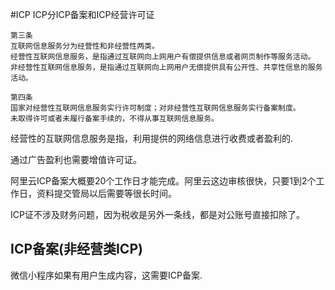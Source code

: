 #ICP
ICP分ICP备案和ICP经营许可证

~~~
第三条　
互联网信息服务分为经营性和非经营性两类。
经营性互联网信息服务，是指通过互联网向上网用户有偿提供信息或者网页制作等服务活动。
非经营性互联网信息服务，是指通过互联网向上网用户无偿提供具有公开性、共享性信息的服务活动。

第四条　
国家对经营性互联网信息服务实行许可制度；对非经营性互联网信息服务实行备案制度。
未取得许可或者未履行备案手续的，不得从事互联网信息服务。
~~~

经营性的互联网信息服务是指，利用提供的网络信息进行收费或者盈利的.

通过广告盈利也需要增值许可证。

阿里云ICP备案大概要20个工作日才能完成。阿里云这边审核很快，只要1到2个工作日，资料提交管局以后需要等很长时间。

ICP证不涉及财务问题，因为税收是另外一条线，都是对公账号直接扣除了。


## ICP备案(非经营类ICP)
微信小程序如果有用户生成内容，这需要ICP备案.

## 